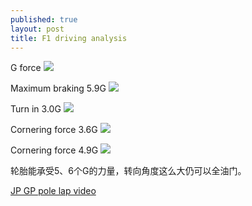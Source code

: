 ```yaml
---
published: true
layout: post
title: F1 driving analysis
---
```

G force
![]({{site.baseurl}}/assets/images/2018-10-28-f1-driving/IMG_2966.JPG)

Maximum braking 5.9G
![]({{site.baseurl}}/assets/images/2018-10-28-f1-driving/IMG_2965.JPG)

Turn in 3.0G
![]({{site.baseurl}}/assets/images/2018-10-28-f1-driving/IMG_2967.JPG)

Cornering force 3.6G
![]({{site.baseurl}}/assets/images/2018-10-28-f1-driving/IMG_2968.JPG)

Cornering force 4.9G
![]({{site.baseurl}}/assets/images/2018-10-28-f1-driving/IMG_2969.png)

轮胎能承受5、6个G的力量，转向角度这么大仍可以全油门。


[JP GP pole lap video](assets/images/2018-10-28-f1-driving/IMG_2689.TRIM.MOV)


